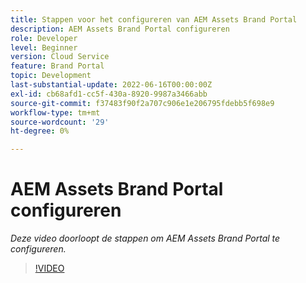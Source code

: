 ```yaml
---
title: Stappen voor het configureren van AEM Assets Brand Portal
description: AEM Assets Brand Portal configureren
role: Developer
level: Beginner
version: Cloud Service
feature: Brand Portal
topic: Development
last-substantial-update: 2022-06-16T00:00:00Z
exl-id: cb68afd1-cc5f-430a-8920-9987a3466abb
source-git-commit: f37483f90f2a707c906e1e206795fdebb5f698e9
workflow-type: tm+mt
source-wordcount: '29'
ht-degree: 0%

---
```


# AEM Assets Brand Portal configureren

*Deze video doorloopt de stappen om AEM Assets Brand Portal te configureren.*

>[!VIDEO](https://video.tv.adobe.com/v/335448?quality=9&learn=on)
